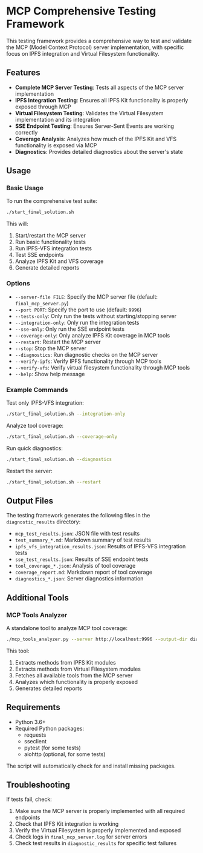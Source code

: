 # MCP Comprehensive Testing Framework

This testing framework provides a comprehensive way to test and validate the MCP (Model Context Protocol) server implementation, with specific focus on IPFS integration and Virtual Filesystem functionality.

## Features

- **Complete MCP Server Testing**: Tests all aspects of the MCP server implementation
- **IPFS Integration Testing**: Ensures all IPFS Kit functionality is properly exposed through MCP
- **Virtual Filesystem Testing**: Validates the Virtual Filesystem implementation and its integration
- **SSE Endpoint Testing**: Ensures Server-Sent Events are working correctly
- **Coverage Analysis**: Analyzes how much of the IPFS Kit and VFS functionality is exposed via MCP
- **Diagnostics**: Provides detailed diagnostics about the server's state

## Usage

### Basic Usage

To run the comprehensive test suite:

```bash
./start_final_solution.sh
```

This will:
1. Start/restart the MCP server
2. Run basic functionality tests
3. Run IPFS-VFS integration tests
4. Test SSE endpoints
5. Analyze IPFS Kit and VFS coverage
6. Generate detailed reports

### Options

- `--server-file FILE`: Specify the MCP server file (default: `final_mcp_server.py`)
- `--port PORT`: Specify the port to use (default: `9996`)
- `--tests-only`: Only run the tests without starting/stopping server
- `--integration-only`: Only run the integration tests
- `--sse-only`: Only run the SSE endpoint tests
- `--coverage-only`: Only analyze IPFS Kit coverage in MCP tools
- `--restart`: Restart the MCP server
- `--stop`: Stop the MCP server
- `--diagnostics`: Run diagnostic checks on the MCP server
- `--verify-ipfs`: Verify IPFS functionality through MCP tools
- `--verify-vfs`: Verify virtual filesystem functionality through MCP tools
- `--help`: Show help message

### Example Commands

Test only IPFS-VFS integration:
```bash
./start_final_solution.sh --integration-only
```

Analyze tool coverage:
```bash
./start_final_solution.sh --coverage-only
```

Run quick diagnostics:
```bash
./start_final_solution.sh --diagnostics
```

Restart the server:
```bash
./start_final_solution.sh --restart
```

## Output Files

The testing framework generates the following files in the `diagnostic_results` directory:

- `mcp_test_results.json`: JSON file with test results
- `test_summary_*.md`: Markdown summary of test results
- `ipfs_vfs_integration_results.json`: Results of IPFS-VFS integration tests
- `sse_test_results.json`: Results of SSE endpoint tests
- `tool_coverage_*.json`: Analysis of tool coverage
- `coverage_report.md`: Markdown report of tool coverage
- `diagnostics_*.json`: Server diagnostics information

## Additional Tools

### MCP Tools Analyzer

A standalone tool to analyze MCP tool coverage:

```bash
./mcp_tools_analyzer.py --server http://localhost:9996 --output-dir diagnostic_results
```

This tool:
1. Extracts methods from IPFS Kit modules
2. Extracts methods from Virtual Filesystem modules
3. Fetches all available tools from the MCP server
4. Analyzes which functionality is properly exposed
5. Generates detailed reports

## Requirements

- Python 3.6+
- Required Python packages:
  - requests
  - sseclient
  - pytest (for some tests)
  - aiohttp (optional, for some tests)

The script will automatically check for and install missing packages.

## Troubleshooting

If tests fail, check:

1. Make sure the MCP server is properly implemented with all required endpoints
2. Check that IPFS Kit integration is working
3. Verify the Virtual Filesystem is properly implemented and exposed
4. Check logs in `final_mcp_server.log` for server errors
5. Check test results in `diagnostic_results` for specific test failures
